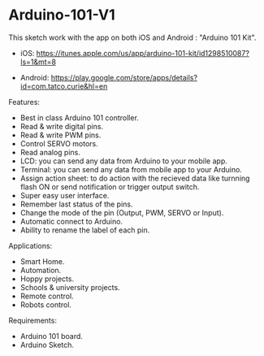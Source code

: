# Arduino-101-V1
This sketch work with the app on both iOS and Android : "Arduino 101 Kit".

- iOS: https://itunes.apple.com/us/app/arduino-101-kit/id1298510087?ls=1&mt=8

- Android: https://play.google.com/store/apps/details?id=com.tatco.curie&hl=en

Features:
- Best in class Arduino 101 controller.
- Read & write digital pins. 
- Read & write PWM pins.
- Control SERVO motors.
- Read analog pins.
- LCD: you can send any data from Arduino to your mobile app.
- Terminal: you can send any data from mobile app to your Arduino.
- Assign action sheet: to do action with the recieved data 
  like turnning flash ON or send notification or trigger output switch.
- Super easy user interface.
- Remember last status of the pins.
- Change the mode of the pin (Output, PWM, SERVO or Input).
- Automatic connect to Arduino.
- Ability to rename the label of each pin.

Applications:

- Smart Home.
- Automation.
- Hoppy projects.
- Schools & university projects.
- Remote control.
- Robots control.

Requirements:

- Arduino 101 board.
- Arduino Sketch.
